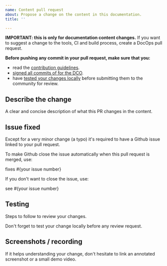 ```yaml
---
name: Content pull request
about: Propose a change on the content in this documentation.
title: ''

---
```


**IMPORTANT: this is only for documentation content changes.**
If you want to suggest a change to the tools, CI and build process, create a DocOps pull request.

**Before pushing any commit in your pull request, make sure that you:**

- read the [contribution guidelines](https://wiki.hyperledger.org/display/BESU/Contributing+to+documentation).
- [signed all commits of for the DCO](https://wiki.hyperledger.org/display/BESU/DCO).
- have [tested your changes locally](https://wiki.hyperledger.org/display/BESU/MkDocs+And+Markdown+Guide#MkDocsAndMarkdownGuide-PreviewTheDocumentation) before submitting them to the community for review.

## Describe the change

A clear and concise description of what this PR changes in the content.

## Issue fixed

Except for a very minor change (a typo) it's required to have a Github issue linked to your
pull request.

To make Github close the issue automatically when this pull request is merged, use:

fixes #{your issue number}

If you don't want to close the issue, use:

see #{your issue number}

## Testing

Steps to follow to review your changes.

Don't forget to test your change locally before any review request.

## Screenshots / recording

If it helps understanding your change,
don't hesitate to link an annotated screenshot or a small demo video.
